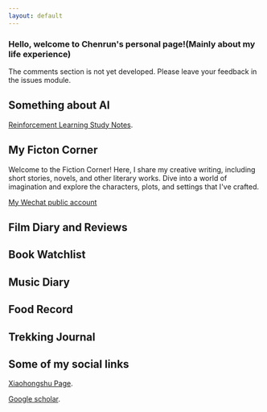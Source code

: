 ```yaml
---
layout: default
---
```


### Hello, welcome to Chenrun's personal page!(Mainly about my life experience)

The comments section is not yet developed. Please leave your feedback in the issues module.

## Something about AI
[Reinforcement Learning Study Notes](./note/RL.md).

## My Ficton Corner

Welcome to the Fiction Corner! Here, I share my creative writing, including short stories, novels, and other literary works. Dive into a world of imagination and explore the characters, plots, and settings that I've crafted. 

[My Wechat public account](https://mp.weixin.qq.com/s?__biz=Mzk1NzQwMzU4Nw==&mid=2247483700&idx=1&sn=942434064e83baa2ff2f2592fcc8c024)

## Film Diary and Reviews

## Book Watchlist

## Music Diary

## Food Record

## Trekking Journal


## Some of my social links
<!-- [Link to another page](./another-page.html). -->
[Xiaohongshu Page](https://www.xiaohongshu.com/user/profile/6104a7de0000000001002868).

[Google scholar](https://scholar.google.com/citations?hl=en&user=bTBkHegAAAAJ).


